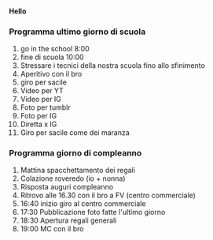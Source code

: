 #### Hello
### Programma ultimo giorno di scuola
1. go in the school 8:00
2. fine di scuola 10:00
3. Stressare i tecnici della nostra scuola fino allo sfinimento
4. Aperitivo con il bro
5. giro per sacile
6. Video per YT
7. Video per IG
8. Foto per tumblr
9. Foto per IG
10. Diretta x IG
11. Giro per sacile come dei maranza

### Programma giorno di compleanno
1. Mattina spacchettamento dei regali
2. Colazione roveredo (io + nonna)
3. Risposta auguri compleanno
4. Ritrovo alle 16.30 con il bro a FV (centro commerciale)
5. 16:40 inizio giro al centro commerciale
6. 17:30 Pubblicazione foto fatte l'ultimo giorno
7. 18:30 Apertura regali generali
8. 19:00 MC con il bro
   
